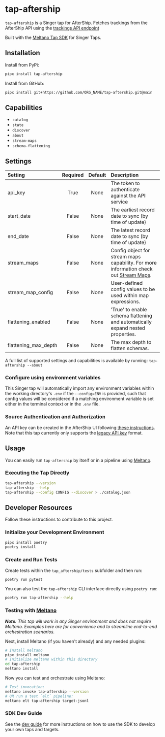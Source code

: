 # tap-aftership

`tap-aftership` is a Singer tap for AfterShip. Fetches trackings from the AfterShip API
using the [trackings API endpoint](https://www.aftership.com/docs/aftership/ce171c8e31139-get-trackings)

Built with the [Meltano Tap SDK](https://sdk.meltano.com) for Singer Taps.

## Installation

Install from PyPi:

```bash
pipx install tap-aftership
```

Install from GitHub:

```bash
pipx install git+https://github.com/ORG_NAME/tap-aftership.git@main
```

## Capabilities

* `catalog`
* `state`
* `discover`
* `about`
* `stream-maps`
* `schema-flattening`

## Settings

| Setting             | Required | Default | Description                                                                                                                                 |
|:--------------------|:--------:|:-------:|:--------------------------------------------------------------------------------------------------------------------------------------------|
| api_key             | True     | None    | The token to authenticate against the API service                                                                                           |
| start_date          | False    | None    | The earliest record date to sync (by time of update)                                                                                        |
| end_date            | False    | None    | The latest record date to sync (by time of update)                                                                                          |
| stream_maps         | False    | None    | Config object for stream maps capability. For more information check out [Stream Maps](https://sdk.meltano.com/en/latest/stream_maps.html). |
| stream_map_config   | False    | None    | User-defined config values to be used within map expressions.                                                                               |
| flattening_enabled  | False    | None    | 'True' to enable schema flattening and automatically expand nested properties.                                                              |
| flattening_max_depth| False    | None    | The max depth to flatten schemas.                                                                                                           |

A full list of supported settings and capabilities is available by running: `tap-aftership --about`

### Configure using environment variables

This Singer tap will automatically import any environment variables within the working directory's
`.env` if the `--config=ENV` is provided, such that config values will be considered if a matching
environment variable is set either in the terminal context or in the `.env` file.

### Source Authentication and Authorization

An API key can be created in the AfterShip UI following [these
instructions](https://www.aftership.com/docs/aftership/quickstart/api-quick-start#:~:text=Get%20the%20API%20key,to%20generate%20your%20API%20key.).
Note that this tap currently only supports the [legacy API
key](https://www.aftership.com/docs/aftership/quickstart/authentication#4-legacy-api-keys)
format.

## Usage

You can easily run `tap-aftership` by itself or in a pipeline using [Meltano](https://meltano.com/).

### Executing the Tap Directly

```bash
tap-aftership --version
tap-aftership --help
tap-aftership --config CONFIG --discover > ./catalog.json
```

## Developer Resources

Follow these instructions to contribute to this project.

### Initialize your Development Environment

```bash
pipx install poetry
poetry install
```

### Create and Run Tests

Create tests within the `tap_aftership/tests` subfolder and
  then run:

```bash
poetry run pytest
```

You can also test the `tap-aftership` CLI interface directly using `poetry run`:

```bash
poetry run tap-aftership --help
```

### Testing with [Meltano](https://www.meltano.com)

_**Note:** This tap will work in any Singer environment and does not require Meltano.
Examples here are for convenience and to streamline end-to-end orchestration scenarios._

Next, install Meltano (if you haven't already) and any needed plugins:

```bash
# Install meltano
pipx install meltano
# Initialize meltano within this directory
cd tap-aftership
meltano install
```

Now you can test and orchestrate using Meltano:

```bash
# Test invocation:
meltano invoke tap-aftership --version
# OR run a test `elt` pipeline:
meltano elt tap-aftership target-jsonl
```

### SDK Dev Guide

See the [dev guide](https://sdk.meltano.com/en/latest/dev_guide.html) for more instructions on how to use the SDK to
develop your own taps and targets.
